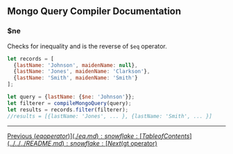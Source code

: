 ## Mongo Query Compiler Documentation

### $ne

Checks for inequality and is the reverse of `$eq` operator.

```javascript
let records = [
  {lastName: 'Johnson', maidenName: null},
  {lastName: 'Jones', maidenName: 'Clarkson'},
  {lastName: 'Smith', maidenName: 'Smith'}
];

let query = {lastName: {$ne: 'Johnson'}};
let filterer = compileMongoQuery(query);
let results = records.filter(filterer);
//results = [{lastName: 'Jones', ... }, {lastName: 'Smith', ... }]
```

---

[Previous ($eq operator)](./eq.md) :snowflake: 
[Table of Contents](../../../README.md) :snowflake: 
[Next ($gt operator)](./gt.md)
